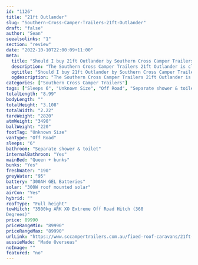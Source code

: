 ```yaml
---
id: "1126"
title: "21ft Outlander"
slug: "Southern-Cross-Camper-Trailers-21ft-Outlander"
draft: "false"
author: "Sean"
seealsolinks: "1"
section: "review"
date: "2022-10-10T22:00:09+11:00"
meta:
  title: "Should I buy 21ft Outlander by Southern Cross Camper Trailers?"
  description: "The Southern Cross Camper Trailers 21ft Outlander is classed as Off Road, and sleeps 6 people. It is Made Overseas and comes in at Unknown Size. It generally has Separate shower & toilet."
  ogtitle: "Should I buy 21ft Outlander by Southern Cross Camper Trailers?"
  ogdescription: "The Southern Cross Camper Trailers 21ft Outlander is classed as Off Road, and sleeps 6 people. It is Made Overseas and comes in at Unknown Size. It generally has Separate shower & toilet."
categories: ["Southern Cross Camper Trailers"]
tags: ["Sleeps 6", "Unknown Size", "Off Road", "Separate shower & toilet", "Full height", "80 - 100k", "Made Overseas"]
totalLength: "8.99"
bodyLength: ""
totalHeight: "3.108"
totalWidth: "2.22"
tareWeight: "2820"
atmWeight: "3490"
ballWeight: "220"
footTag: "Unknown Size"
vanType: "Off Road"
sleeps: "6"
bathroom: "Separate shower & toilet"
internalBathroom: "Yes"
mainBed: "Queen + bunks"
bunks: "Yes"
freshWater: "190"
greyWater: "95"
battery: "300AH GEL Batteries"
solar: "300W roof mounted solar"
airCon: "Yes"
hybrid: ""
roofType: "Full height"
towHitch: "3500kg ARK XO Extreme Off Road Hitch (360
Degrees)"
price: 89990
priceRangeMin: "89990"
priceRangeMax: "89990"
urlLink: "https://www.sccampertrailers.com.au/fixed-roof-caravans/21ft-overlander-fixed-roof-dual-axle-plan-c#Section145"
aussieMade: "Made Overseas"
noImage: ""
featured: "no"
---
```

